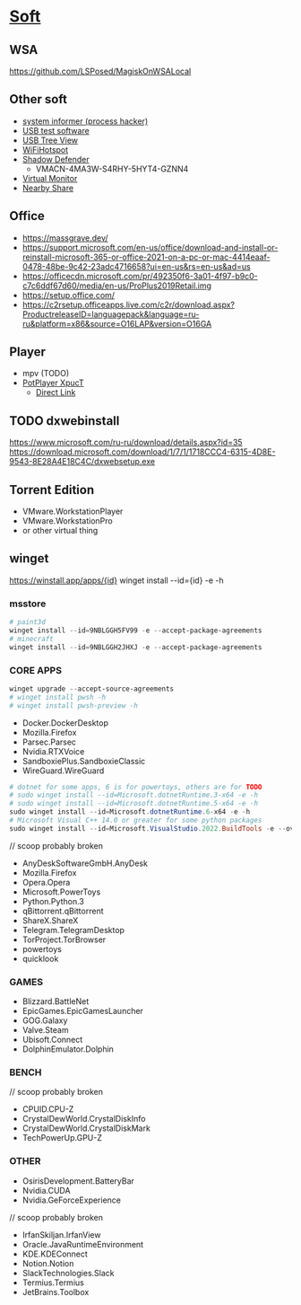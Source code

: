 # [Soft](./)

## WSA

<https://github.com/LSPosed/MagiskOnWSALocal>

## Other soft

- [system informer (process hacker)](https://systeminformer.sourceforge.io/nightly.php)
- [USB test software](https://www.heise.de/download/product/h2testw-50539/download)
- [USB Tree View](https://www.uwe-sieber.de/usbtreeview_e.html#download)
- [WiFiHotspot](https://mypublicwifi.com/publicwifi/en/index.html)
- [Shadow Defender](http://www.shadowdefender.com/download/Setup.exe)
  - VMACN-4MA3W-S4RHY-5HYT4-GZNN4
- [Virtual Monitor](https://www.amyuni.com/forum/viewtopic.php?t=3030)
- [Nearby Share](https://android.com/better-together/nearby-share-app/)

## Office

- <https://massgrave.dev/>
- <https://support.microsoft.com/en-us/office/download-and-install-or-reinstall-microsoft-365-or-office-2021-on-a-pc-or-mac-4414eaaf-0478-48be-9c42-23adc4716658?ui=en-us&rs=en-us&ad=us>
- <https://officecdn.microsoft.com/pr/492350f6-3a01-4f97-b9c0-c7c6ddf67d60/media/en-us/ProPlus2019Retail.img>
- <https://setup.office.com/>
- <https://c2rsetup.officeapps.live.com/c2r/download.aspx?ProductreleaseID=languagepack&language=ru-ru&platform=x86&source=O16LAP&version=O16GA>

## Player

- mpv (TODO)
- [PotPlayer XpucT](https://win10tweaker.ru/forum/topic/potplayer-portable)
  - [Direct Link](https://jailbreakvideo.ru/Files/Update%20Portable%20PotPlayer.exe)

## TODO dxwebinstall

<https://www.microsoft.com/ru-ru/download/details.aspx?id=35>
<https://download.microsoft.com/download/1/7/1/1718CCC4-6315-4D8E-9543-8E28A4E18C4C/dxwebsetup.exe>

## Torrent Edition

- VMware.WorkstationPlayer
- VMware.WorkstationPro
- or other virtual thing

## winget

<https://winstall.app/apps/{id}>
winget install --id={id} -e -h

### msstore

```powershell
# paint3d
winget install --id=9NBLGGH5FV99 -e --accept-package-agreements
# minecraft
winget install --id=9NBLGGH2JHXJ -e --accept-package-agreements
```

### CORE APPS

```powershell
winget upgrade --accept-source-agreements
# winget install pwsh -h
# winget install pwsh-preview -h
```

- Docker.DockerDesktop
- Mozilla.Firefox
- Parsec.Parsec
- Nvidia.RTXVoice
- SandboxiePlus.SandboxieClassic
- WireGuard.WireGuard

```powershell
# dotnet for some apps, 6 is for powertoys, others are for TODO
# sudo winget install --id=Microsoft.dotnetRuntime.3-x64 -e -h
# sudo winget install --id=Microsoft.dotnetRuntime.5-x64 -e -h
sudo winget install --id=Microsoft.dotnetRuntime.6-x64 -e -h
# Microsoft Visual C++ 14.0 or greater for some python packages
sudo winget install --id=Microsoft.VisualStudio.2022.BuildTools -e --override '--add Microsoft.VisualStudio.Component.VC.Tools.x86.x64 --add Microsoft.VisualStudio.Component.Windows10SDK.19041 --quiet --wait'
```

// scoop probably broken

- AnyDeskSoftwareGmbH.AnyDesk
- Mozilla.Firefox
- Opera.Opera
- Microsoft.PowerToys
- Python.Python.3
- qBittorrent.qBittorrent
- ShareX.ShareX
- Telegram.TelegramDesktop
- TorProject.TorBrowser
- powertoys
- quicklook

### GAMES

- Blizzard.BattleNet
- EpicGames.EpicGamesLauncher
- GOG.Galaxy
- Valve.Steam
- Ubisoft.Connect
- DolphinEmulator.Dolphin

### BENCH

// scoop probably broken

- CPUID.CPU-Z
- CrystalDewWorld.CrystalDiskInfo
- CrystalDewWorld.CrystalDiskMark
- TechPowerUp.GPU-Z

### OTHER

- OsirisDevelopment.BatteryBar
- Nvidia.CUDA
- Nvidia.GeForceExperience

// scoop probably broken

- IrfanSkiljan.IrfanView
- Oracle.JavaRuntimeEnvironment
- KDE.KDEConnect
- Notion.Notion
- SlackTechnologies.Slack
- Termius.Termius
- JetBrains.Toolbox
